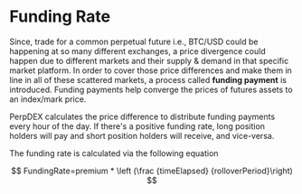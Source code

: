 # Funding Rate

Since, trade for a common perpetual future i.e., BTC/USD could be happening at so many different exchanges, a price divergence could happen due to different markets and their supply & demand in that specific market platform. In order to cover those price differences and make them in line in all of these scattered markets, a process called **funding payment** is introduced. Funding payments help converge the prices of futures assets to an index/mark price.&#x20;

PerpDEX calculates the price difference to distribute funding payments every hour of the day. If there's a positive funding rate, long position holders will pay and short position holders will receive, and vice-versa.

The funding rate is calculated via the following equation

$$
FundingRate=premium *  \left (\frac {timeElapsed} {rolloverPeriod}\right)
$$
